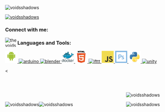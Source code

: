 
<p align="left"> <img src="https://komarev.com/ghpvc/?username=voidsshadows&label=Profile%20views&color=0e75b6&style=flat" alt="voidsshadows" /> </p>

<p align="left"> <a href="https://github.com/ryo-ma/github-profile-trophy"><img src="https://github-profile-trophy.vercel.app/?username=voidsshadows" alt="voidsshadows" /></a> </p>

<h3 align="left">Connect with me:</h3>
<p align="left">
<a href="https://twitter.com/thevoidsshadows" target="blank"><img align="left" src="https://raw.githubusercontent.com/rahuldkjain/github-profile-readme-generator/master/src/images/icons/Social/twitter.svg" alt="thevoidsshadows" height="30" width="40" /></a>
</p>

<h3 align="left">Languages and Tools:</h3>
<p align="left"> <a href="https://developer.android.com" target="_blank" rel="noreferrer"> <img src="https://raw.githubusercontent.com/devicons/devicon/master/icons/android/android-original-wordmark.svg" alt="android" width="40" height="40"/> </a> <a href="https://www.arduino.cc/" target="_blank" rel="noreferrer"> <img src="https://cdn.worldvectorlogo.com/logos/arduino-1.svg" alt="arduino" width="40" height="40"/> </a> <a href="https://www.blender.org/" target="_blank" rel="noreferrer"> <img src="https://download.blender.org/branding/community/blender_community_badge_white.svg" alt="blender" width="40" height="40"/> </a> <a href="https://www.docker.com/" target="_blank" rel="noreferrer"> <img src="https://raw.githubusercontent.com/devicons/devicon/master/icons/docker/docker-original-wordmark.svg" alt="docker" width="40" height="40"/> </a> <a href="https://www.w3.org/html/" target="_blank" rel="noreferrer"> <img src="https://raw.githubusercontent.com/devicons/devicon/master/icons/html5/html5-original-wordmark.svg" alt="html5" width="40" height="40"/> </a> <a href="https://ifttt.com/" target="_blank" rel="noreferrer"> <img src="https://www.vectorlogo.zone/logos/ifttt/ifttt-ar21.svg" alt="ifttt" width="40" height="40"/> </a> <a href="https://developer.mozilla.org/en-US/docs/Web/JavaScript" target="_blank" rel="noreferrer"> <img src="https://raw.githubusercontent.com/devicons/devicon/master/icons/javascript/javascript-original.svg" alt="javascript" width="40" height="40"/> </a> <a href="https://www.photoshop.com/en" target="_blank" rel="noreferrer"> <img src="https://raw.githubusercontent.com/devicons/devicon/master/icons/photoshop/photoshop-line.svg" alt="photoshop" width="40" height="40"/> </a> <a href="https://www.python.org" target="_blank" rel="noreferrer"> <img src="https://raw.githubusercontent.com/devicons/devicon/master/icons/python/python-original.svg" alt="python" width="40" height="40"/> </a> <a href="https://unity.com/" target="_blank" rel="noreferrer"> <img src="https://www.vectorlogo.zone/logos/unity3d/unity3d-icon.svg" alt="unity" width="40" height="40"/> </a> </p>

<
</p><br><br>

<p>&nbsp;<img align="right" src="https://github-readme-stats.vercel.app/api?username=voidsshadows&show_icons=true&locale=en" alt="voidsshadows" /></p>
<p><img align="left" src="https://github-readme-stats.vercel.app/api/top-langs?username=voidsshadows&show_icons=true&locale=en&layout=compact" alt="voidsshadows" /></p>
<p><img align="right" src="https://github-readme-streak-stats.herokuapp.com/?user=voidsshadows&" alt="voidsshadows" /></p>
<p><a href="https://www.buymeacoffee.com/voidsshadows"> <img align="left" src="https://cdn.buymeacoffee.com/buttons/v2/default-yellow.png" height="50" width="210" alt="voidsshadows" /></a>
